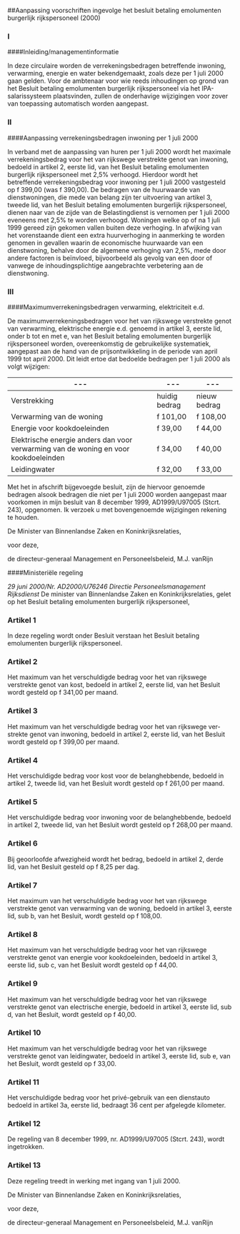 <meta http-equiv='Content-Type' content='text/html; charset=utf-8' />

##Aanpassing voorschriften ingevolge het besluit betaling emolumenten burgerlijk rijkspersoneel (2000)

### I  

####Inleiding/managementinformatie

In deze circulaire worden de verrekeningsbedragen betreffende inwoning, verwarming, energie en water bekendgemaakt, zoals deze per 1 juli 2000 gaan gelden. Voor de ambtenaar voor wie reeds inhoudingen op grond van het Besluit betaling emolumenten burgerlijk rijkspersoneel via het IPA-salarissysteem plaatsvinden, zullen de onderhavige wijzigingen voor zover van toepassing automatisch worden aangepast.    
### II  

####Aanpassing verrekeningsbedragen inwoning per 1 juli 2000

In verband met de aanpassing van huren per 1 juli 2000 wordt het maximale verrekeningsbedrag voor het van rijkswege verstrekte genot van inwoning, bedoeld in artikel 2, eerste lid, van het Besluit betaling emolumenten burgerlijk rijkspersoneel met 2,5% verhoogd. Hierdoor wordt het betreffende verrekeningsbedrag voor inwoning per 1 juli 2000 vastgesteld op f 399,00 (was f 390,00). De bedragen van de huurwaarde van dienstwoningen, die mede van belang zijn ter uitvoering van artikel 3, tweede lid, van het Besluit betaling emolumenten burgerlijk rijkspersoneel, dienen naar van de zijde van de Belastingdienst is vernomen per 1 juli 2000 eveneens met 2,5% te worden verhoogd. Woningen welke op of na 1 juli 1999 gereed zijn gekomen vallen buiten deze verhoging. In afwijking van het vorenstaande dient een extra huurverhoging in aanmerking te worden genomen in gevallen waarin de economische huurwaarde van een dienstwoning, behalve door de algemene verhoging van 2,5%, mede door andere factoren is beïnvloed, bijvoorbeeld als gevolg van een door of vanwege de inhoudingsplichtige aangebrachte verbetering aan de dienstwoning.    
### III  

####Maximumverrekeningsbedragen verwarming, elektriciteit e.d.

De maximumverrekeningsbedragen voor het van rijkswege verstrekte genot van verwarming, elektrische energie e.d. genoemd in artikel 3, eerste lid, onder b tot en met e, van het Besluit betaling emolumenten burgerlijk rijkspersoneel worden, overeenkomstig de gebruikelijke systematiek, aangepast aan de hand van de prijsontwikkeling in de periode van april 1999 tot april 2000. Dit leidt ertoe dat bedoelde bedragen per 1 juli 2000 als volgt wijzigen:  

| --- | --- | --- |
|---|---|---|
| Verstrekking  | huidig bedrag  | nieuw bedrag  |
| Verwarming van de woning  | f 101,00  | f 108,00  |
| Energie voor kookdoeleinden  | f 39,00  | f 44,00  |
| Elektrische energie anders dan voor verwarming van de woning en voor kookdoeleinden  | f 34,00  | f 40,00  |
| Leidingwater  | f 32,00  | f 33,00  |

Met het in afschrift bijgevoegde besluit, zijn de hiervoor genoemde bedragen alsook bedragen die niet per 1 juli 2000 worden aangepast maar voorkomen in mijn besluit van 8 december 1999, AD1999/U97005 (Stcrt. 243), opgenomen. Ik verzoek u met bovengenoemde wijzigingen rekening te houden.      

De 
Minister van Binnenlandse Zaken en Koninkrijksrelaties, 

voor deze,  

de 
directeur-generaal Management en Personeelsbeleid, 
M.J. vanRijn   

####Ministeriële regeling

*29 juni 2000/Nr. AD2000/U76246*   *Directie Personeelsmanagement Rijksdienst*  De minister van Binnenlandse Zaken en Koninkrijksrelaties, gelet op het Besluit betaling emolumenten burgerlijk rijkspersoneel, 

### Artikel  1  

In deze regeling wordt onder Besluit verstaan het Besluit betaling emolumenten burgerlijk rijkspersoneel.  

### Artikel  2  

Het maximum van het verschuldigde bedrag voor het van rijkswege verstrekte genot van kost, bedoeld in artikel 2, eerste lid, van het Besluit wordt gesteld op f 341,00 per maand.  

### Artikel  3  

Het maximum van het verschuldigde bedrag voor het van rijkswege ver-strekte genot van inwoning, bedoeld in artikel 2, eerste lid, van het Besluit wordt gesteld op f 399,00 per maand.  

### Artikel  4  

Het verschuldigde bedrag voor kost voor de belanghebbende, bedoeld in artikel 2, tweede lid, van het Besluit wordt gesteld op f 261,00 per maand.  

### Artikel  5  

Het verschuldigde bedrag voor inwoning voor de belanghebbende, bedoeld in artikel 2, tweede lid, van het Besluit wordt gesteld op f 268,00 per maand.  

### Artikel  6  

Bij geoorloofde afwezigheid wordt het bedrag, bedoeld in artikel 2, derde lid, van het Besluit gesteld op f 8,25 per dag.  

### Artikel  7  

Het maximum van het verschuldigde bedrag voor het van rijkswege verstrekte genot van verwarming van de woning, bedoeld in artikel 3, eerste lid, sub b, van het Besluit, wordt gesteld op f 108,00.  

### Artikel  8  

Het maximum van het verschuldigde bedrag voor het van rijkswege verstrekte genot van energie voor kookdoeleinden, bedoeld in artikel 3, eerste lid, sub c, van het Besluit wordt gesteld op f 44,00.  

### Artikel  9  

Het maximum van het verschuldigde bedrag voor het van rijkswege verstrekte genot van electrische energie, bedoeld in artikel 3, eerste lid, sub d, van het Besluit, wordt gesteld op f 40,00.  

### Artikel  10  

Het maximum van het verschuldigde bedrag voor het van rijkswege verstrekte genot van leidingwater, bedoeld in artikel 3, eerste lid, sub e, van het Besluit, wordt gesteld op f 33,00.  

### Artikel  11  

Het verschuldigde bedrag voor het privé-gebruik van een dienstauto bedoeld in artikel 3a, eerste lid, bedraagt 36 cent per afgelegde kilometer.  

### Artikel  12  

De regeling van 8 december 1999, nr. AD1999/U97005 (Stcrt. 243), wordt ingetrokken.  

### Artikel  13  

Deze regeling treedt in werking met ingang van 1 juli 2000.  

De 
Minister van Binnenlandse Zaken en Koninkrijksrelaties, 

voor deze, 

de 
directeur-generaal Management en Personeelsbeleid, 
M.J. vanRijn  
